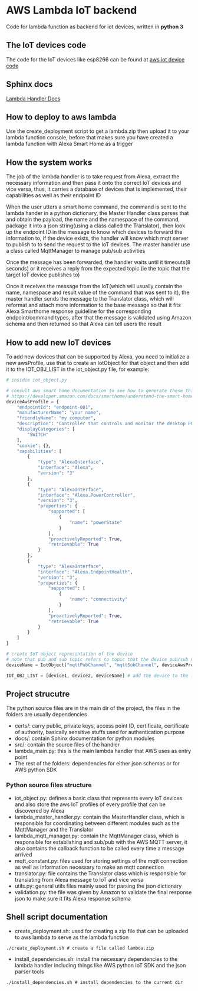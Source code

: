 # AWS Lambda IoT backend

Code for lambda function as backend for iot devices, written in **python 3**

## The IoT devices code

The code for the IoT devices like esp8266 can be found at [aws iot device code](https://github.com/khoitd1997/aws_iot_device)

## Sphinx docs

[Lambda Handler Docs](https://cdn.rawgit.com/khoitd1997/aws_lambda_iot/c5035dfa/docs/docs_build/html/index.html)

## How to deploy to aws lambda

Use the create_deployment script to get a lambda.zip then upload it to your lambda function console, before that makes sure you have created a lambda function with Alexa Smart Home as a trigger

## How the system works

The job of the lambda handler is to take request from Alexa, extract the necessary information and then pass it onto the correct IoT devices and vice versa, thus, it carries a database of devices that is implemented, their capabilities as well as their endpoint ID

When the user utters a smart home command, the command is sent to the lambda hander in a python dictionary, the Master Handler class parses that and obtain the payload, the name and the namespace of the command, package it into a json string(using a class called the Translator), then look up the endpoint ID in the message to know which devices to forward the information to, if the device exists, the handler will know which mqtt server to publish to to send the request to the IoT devices. The master handler use a class called MqttManager to manage pub/sub activities

Once the message has been forwarded, the handler waits until it timeouts(8 seconds) or it receives a reply from the expected topic (ie the topic that the target IoT device publishes to)

Once it receives the message from the IoT(which will usually contain the name, namespace and result value of the command that was sent to it), the master handler sends the message to the Translator class, which will reformat and attach more information to the base message so that it fits Alexa Smarthome response guideline for the corresponding endpoint/command types, after that the message is validated using Amazon schema and then returned so that Alexa can tell users the result

## How to add new IoT devices

To add new devices that can be supported by Alexa, you need to initialize a new awsProfile, use that to create an IotObject for that object and then add it to the IOT_OBJ_LIST in the iot_object.py file, for example:

```python
# insidie iot_object.py

# consult aws smart home documentation to see how to generate these things
# https://developer.amazon.com/docs/smarthome/understand-the-smart-home-skill-api.html
deviceAwsProfile = {
    "endpointId": "endpoint-001",
    "manufacturerName": "your name",
    "friendlyName": "my computer",
    "description": "Controller that controls and monitor the desktop PC",
    "displayCategories": [
        "SWITCH"
    ],
    "cookie": {},
    "capabilities": [
        {
            "type": "AlexaInterface",
            "interface": "Alexa",
            "version": "3"
        },
        {
            "type": "AlexaInterface",
            "interface": "Alexa.PowerController",
            "version": "3",
            "properties": {
                "supported": [
                    {
                        "name": "powerState"
                    }
                ],
                "proactivelyReported": True,
                "retrievable": True
            }
        },
        {
            "type": "AlexaInterface",
            "interface": "Alexa.EndpointHealth",
            "version": "3",
            "properties": {
                "supported": [
                    {
                        "name": "connectivity"
                    }
                ],
                "proactivelyReported": True,
                "retrievable": True
            }
        }
    ]
}

# create IoT object representation of the device
# note that pub and sub topic refers to topic that the device pub/sub not the lambda handler's pub/sub
deviceName = IotObject("mqttPubChannel", "mqttSubChannel", deviceAwsProfile)

IOT_OBJ_LIST = [device1, device2, deviceName] # add the device to the list
```

## Project strucutre

The python source files are in the main dir of the project, the files in the folders are usually dependencies

- certs/: carry public, private keys, access point ID, certificate, certificate of authority, basically sensitive stuffs used for authentication purpose
- docs/: contain Sphinx documentation for python modules
- src/: contain the source files of the handler
- lambda_main.py: this is the main lambda handler that AWS uses as entry point
- The rest of the folders: dependencies for either json schemas or for AWS python SDK

### Python source files structure

- iot_object.py: defines a basic class that represents every IoT devices and also store the aws IoT profiles of every profile that can be discovered by Alexa
- lambda_master_handler.py: contain the MasterHandler class, which is responsible for coordinating between different modules such as the MqttManager and the Translator
- lambda_mqtt_manager.py: contain the MqttManager class, which is responsible for establishing and sub/pub with the AWS MQTT server, it also contains the callback function to be called every time a message arrived
- mqtt_constant.py: files used for storing settings of the mqtt connection as well as information necessary to make an mqtt connection
- translator.py: file contains the Translator class which is responsible for translating from Alexa message to IoT and vice versa
- utils.py: general utils files mainly used for parsing the json dictionary
- validation.py: the file was given by Amazon to validate the final response json to make sure it fits Alexa response schema

## Shell script documentation

- create_deployment.sh: used for creating a zip file that can be uploaded to aws lambda to serve as the lambda function

```shell
./create_deployment.sh # create a file called lambda.zip
```

- install_dependencies.sh: install the necessary dependencies to the lambda handler including things like AWS python IoT SDK and the json parser tools

```shell
./install_dependencies.sh # install dependencies to the current dir
```